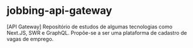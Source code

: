# jobbing-api-gateway
[API Gateway] Repositório de estudos de algumas tecnologias como Next.JS, SWR e GraphQL. Propõe-se a ser uma plataforma de cadastro de vagas de emprego.
